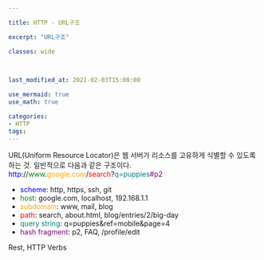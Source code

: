 ```yaml
---

title: HTTP - URL구조

excerpt: "URL구조"

classes: wide

  

last_modified_at: 2021-02-03T15:00:00

use_mermaid: true
use_math: true

categories:
- HTTP
tags:
---
```

URL(Uniform Resource Locator)은 웹 서버가 리소스를 고유하게 식별할 수 있도록 하는 것. 일반적으로 다음과 같은 구조이다.     
<span style="color:blue">http</span>://<span style="color:green">www</span>.<span style="color:orange">google.com</span>/<span style="color:red">search</span>?<span style="color:teal">q=puppies</span><span style="color:purple">#p2</span>

* <span style="color:blue">scheme</span>: http, https, ssh, git    
* <span style="color:green">host</span>: google.com, localhost, 192.168.1.1    
* <span style="color:orange">subdomain</span>: www, mail, blog    
* <span style="color:red">path</span>: search, about.html, blog/entries/2/big-day    
* <span style="color:teal">query string</span>: q=puppies&ref=mobile&page=4    
* <span style="color:purple">hash fragment</span>: p2, FAQ, /profile/edit


Rest, HTTP Verbs
